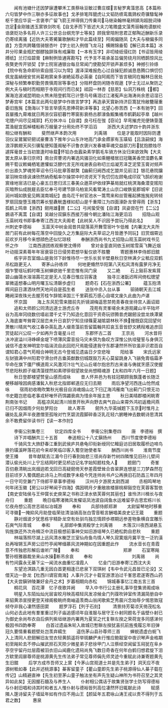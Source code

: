 <!-- { "loadSidebar": true } -->
　　闻有池塘什还因梦寐遭攀禾工类蔡咏豆敏过曹庄蝶言秘罗禽藻思高【本篇称六句皆梦中作三聨亦多征故事也】戈矛排笔阵貔虎让文韬防缋鸾凰鵛权奇骥騄髦神枢千里应华衮一言褒李广留飞箭王祥得佩刀传乗司马继染翰林毫辨頴洵超脱词锋岂足金刚锥透玉賔铁剑吹毛【自戈矛而下皆述大夫刀笔赡盛文藻秀丽翰苑谟猷纶诰褒贬功多名将人许三公世总台纲充学士等矣】顾我曾陪附思君正郁陶近酬新乐录仍寄续离骚【近防大夫寄觱篥歌酬和才毕此篇续至】阿阁偏随凤【大夫与稹偏多同直】方壶共跨鼇借骑银杏叶【学士初入例借飞龙马】横赐锦垂萄【解已具本篇】冰井分珍果金瓶贮御醪独辞珠有戒廉取【一本有玉字】非叨绫纸侵红防【书诏皆用绫搏纸】兰灯焰碧膏【麻制例皆通宵勘写】代予言不易承圣旨偏劳绕月同栖鹊惊风比夜獒吏传开锁契【学士院宻通银台每旦常闻门使勘契开锁声甚烦多】神撼引铃绦【院中有急命即铃索自揺习以为常】渥泽深难报危心过自操犯颜诚恳恳腾口惧忉忉佩宠虽緺绶安贫尚葛袍賔亲多谢絶延荐必英豪【自阿阁而下皆言稹同在翰林日居处深秘与频繁奉职勤劳畏愼周宻等事也】分阻杯盘防闲随寺观遨【学士无过从聚防之例大夫与稹时而相期于寺观间行而已矣】祗园一林杏【慈恩】仙洞万株桃【都】澥海沧波减昆明劫火熬未陪登鹤驾已计堕乌号痛泪过江渚寃声出海涛尚余恩诏湿已梦寿宫牢【本篇言此两句是梦中作故言梦字】再造承天寳新持济巨篙犹怜敝簪屦重委旧旌旄【渤海以下皆言举感先恩捧荷新泽等事】北望心弥苦西【一本有驰字】回首屡搔九霄难就日两浙仅容舠暮竹寒窗影衰杨古郡濠鱼鰕集橘市鹤鹳起亭臯【越州宅牕户间尽见城郭】朽刃休冲斗【自谓】良弓枉在弢【窃论】早弯摧虎兕便铸垦蓬蒿渔艇宜孤棹楼船称万艘量才分用处终不学滔滔
　　浙西大夫述梦四十韵并浙东相公继有酬和
　　斐然继声本韵次用　　　　刘禹锡
　　位是才能取时因际防遭羽仪呈鷟鸑铓劒试豪曹洛下推年少山东许地高门承金鼎家有玉璜韬【吕汲嗣侯】海浪浮鹏翅天风引骥髦便知蓬阁秘不识鲁衣褒兴发春塘草魂交益部刀形犹抱膝烛尽遽挥毫昔士当初筮逢时咏载怀铅办虫蠧染素学鹅毛车骑方休汝归来欲效陶【大夫罢太原从事归京师】南台资謇谔内署选风骚羽化如乘鲤楼居旧冠鼇美香焚湿麝名果赐干萄议敕蝇栖笔邀懽蚁泛醪代言无所戏谢表自称叨兰焰凝芳泽芝泥莹玉膏对频声价出直久梦魂劳草诏令归马批章答献獒【幽蓟归阙西戎乞盟并见前注】银花悬院牖翠羽映帘绦讽谏欣然纳奇觚率尔操禁中时谔谔天下免忉忉左顾龟成印双飞鹄织袍谢賔缘地宻洁已是心豪五日思归沭三春美众遨茶炉依绿笋棊局就红桃溟海桑潜变隂阳灰暗熬仙成脱屣去臣忆奉弓号建节辞乌柏宣风看鹭涛土山京口峻鉄瓮郡城牢【旧说润州城如鉄瓮见韩滉南城纪】曲岛花千树官池水一篙莺来和丝管雁起拂旌旄宛转倾罗扇回旋堕玉搔罚筹长竪纛觥盏様如舠山是千重障江为四面濠卧龙曾得雨【浙东】孤鹤上鸣臯【浙西】劒用雄匣【二公】弓闲蛰受弢【自谓】凤姿尝在竹【二公】鷃语不离蒿【自谓】吴越分双鎭东西接万艘今朝比潘陆江海更滔滔
　　招隐山观玉蘂树戏书即事奉寄江西沈大夫阁老【此树吴人不识因予尝玩乃得此名】
　　润州刺史李德裕
　　玉蘂天中树金闺昔共窥落英开舞雪宻叶乍低帷【内署沈大夫所居门前有此树每花落空中回旋久之方集庭际大夫草诏之月皆邀予同玩】旧赏烟霄远前欢岁月移今来想顔色还似忆琼枝
　　奉酬浙西尚书九丈招隐山观玉蘂树戏书见怀之作
　　江南西道团练观察使沈傅师
　　曾对金銮直同依玉树隂雪英飞舞近烟叶动揺深素蕚年年宻衰容日日侵劳君想华髪仅欲不胜簪
　　寄题惠林李侍郎旧舘
　　栋宇非吾室烟山是我邻下龄惟待尽一世乐长贫半壁悬秋日空林满夕尘秪应双鹤吊松路更无人
　　寄茅山孙练师
　　何地更翛然华阳第八天松风清有露萝月净无烟乍警瑶坛鹤时嘶玉树蝉欲驰千里恋惟有凤门泉
　　又二絶
　　石上谿荪发紫茸碧山幽蔼水溶溶菖花定是无人见春日惟应羽客逢
　　独寻兰渚翫迟晖间倚松牕望翠微遥想春山明月曙玉坛清磬歩虚归
　　题奇石【石在浙西公署】
　　蕴玉抱清辉间庭日潇洒块然天地间自是孤生者
　　送张中丞入台从事
　　驲骑朝天去江城睠阙深夜珠光去握芳桂乍辞隂泽国三千里羁孤万感心自嗟文废久此曲为卢谌
　　怀京国
　　海上东风犯雪来腊前先折镜湖梅遥思禁苑青春夜坐待宫人画诏廻
　　追和太师颜公同清远道士游虎丘寺
　　茂苑有灵峯嗟余未游观藏山半平陆坏谷为高岸冈绕数仞墙岩潜千丈干乃知造化意回干资奇玩镠腾昔虎踞劒没尝龙焕潭黛入海底崟岑耸霄汉层峦未升日哀狖宁知旦绿篠夏凝隂碧林秋不换搜既窈窕回望何萧散川晴岚气收江春杂英乱逸人缀青藻前哲留篇翰共扣哀玉音皆舒文綉叚难追彦回赏徒起兴公叹一夕如再升含毫星斗烂
　　东郡怀古二首
　　王京兆
　　河水昔将决冲波溢川浔峥嵘金堤下喷薄风雷音投马灾未弭为鱼叹方深惟公执珪璧誓与身俱沉诚信不虚发神明宜尔临湍流自此回咫尺焉能侵逮我守东郡凄然怀所钦虽非识君靣自谓知君心意气苟相合神明无古今登城见遗庙日夕空悲唫
　　阳给事
　　宋氏远家左豺狼满中州阳君守滑台终古垂英猷数仞城既毁万夫心莫留跳身入飞镞免胄临霜矛毕命在旗下僵尸横道周义风激河汴壮气沦山丘嗟尔抱忠烈古来谁与俦就烹感汉使握节悲阳秋颜子缀清藻铿然如素璆徘徊望故垒尚想精魂游【太和四年六月一日题】
　　秋日登郡楼望赞皇山感而成咏
　　昔人怀井邑为有挂冠期顾我飘蓬者长随泛梗移越唫因病感潘鬂入秋悲北指邯郸道应无归去期
　　雨后净望河西连山怆然成咏
　　宿雨初收晩吹繁秋光极目自消魂烟山北下归辽海鸿雁南飞出蓟门只恨无功书史籍岂悲临老事戎轩唯怀药饵蠲衰病为惜余年报主恩
　　秋日美晴郡楼闲眺寄荆南张书记
　　高槛凉风起清川旭景开秋声向野去爽气自山来霄外鸿初返檐间燕已归不因烟雨夕何处梦阳台
　　故人寄茶
　　劒外九华英缄题下玉京时惟月上碾处乱泉声半夜邀僧至孤唫对竹烹碧流霞脚碎香泛乳花轻六腑睡神去数朝诗思清其余不敢费留伴读书行【读一本作肘】










　　李衞公别集卷三
　　钦定四库全书
　　李衞公别集卷四
　　唐　李德裕　撰
　　诗下并唱酬共三十五首
　　奉送相公十八丈鎭扬州
　　西川节度使李德裕
　　千骑风生大斾舒春江重到武侯庐共悬龟印衔新绶同忆鳣庭访旧居取履桥边啼鸟换钓璜溪畔落花初今来却笑临卬客入蜀空驰使者车
　　酬西川尚书
　　淮南节度使王播
　　昔年献赋去江湄今日行春到始悲三径尚存新竹树四隣惟见旧孙儿壁间潜认偷光处川上宁忘结网时更见桥边记名字始知题柱免人
　　题劒门
　　奇峯百仞悬清眺出岚烟逈若戈回日高疑劒倚天参差霞壁耸合沓翠屏连想是三刀梦森然在目前顷岁入蜀偶题此诗马上所成数字未稳今凭连帅尚书卢公再换旧石防昌三年四月一日守司空兼门下侍郎平章事李德裕
　　汉州月夕游房太尉西湖
　　丞相鸣琴地何年闭玉徽【房公以好琴闻于四海】偶因明月夕重敞故楼扉桃柳谿空在芙蓉客暂依【南史安陆侯与王仲寳长史庾杲之书称泛渌水依芙蓉何其丽也】谁怜济川楫长与夜舟归
　　重题
　　晩日临寒渚微风发櫂讴凤池波自阔鱼水运难留亭古思宏栋川长忆夜舟想公高世志祗似冶城游
　　奉和
　　兵部侍郎郑澣
　　太尉留琴地时移重可寻徽一掩抑风月助登临荣驻清油骑高张白雪音秪言酬唱美良史记王箴
　　重题
　　静对烟波夕犹思栋宇精卧龙空有处驯鸟独忘情顾歩襟期远参差物象横自宜雕乐石爽气际青城
　　奉和
　　礼部郎中集贤殿学士刘禹锡
　　木落汉川夜西湖悬玉钩旌旗还外次舟楫泛中流目极想前事神交如旧游瑶琴久已絶松韵自悲秋
　　重题
　　林端落照尽湖上远风清水榭芝兰室仙舟鱼鸟情人琴久寂寞烟月冀平生一泛钓潢处再唫锵玉声房公旧竹亭闻琴缅慕风流神期如在因重题此作
　　流水音长在青霞意不传独悲形解后谁听广陵
　　奉和　　　　　　　　　　郑澣
　　石室寒飚警孙枝雅器裁坐来山水操断吊余哀
　　奉和　　　　　　　　　刘禹锡
　　尚有竹间露永无綦下尘一闻流水曲重忆飡霞人
　　忆金门旧游奉寄江西沈大夫
　　东望沧溟路几重无因白首更相逢已悲泉下双琪树【韦中令武元昌皆已沦没】又借天边一卧龙【杜西川谪官南海】人事升沉才十载官游漂泊过千峯思君遂寄西山药【大夫尝鎭钟陵兼好金丹之术】岁暮相期向赤松
　　锦城春事忆江南五言三首
　　桐花凤　百花潭　忆子夜歌并阙
　　早入中书行公主册礼事毕登集贤阁成咏
　　明星入东陌灿灿光层宙皎月映高梧轻风发凉候金门列葆吹钟室传清漏简册自中来貂黄添宣授更登天禄阁极眺终南岫遥羡商山翁闲歌紫芝秀晨兴念始辱夕惕思致冦倾夺非我心凄然感田窦
　　题罗浮石【列于石刻】
　　清景持芳菊凉天倚茂松名山何必去此地有羣峯重过列子庙追感顷年自淮服与居守王仆射同题名于庙壁仆射已为御史余尚布衣自后俱列紫垣继游内署两为夏官之代复聨左揆之荣荷宠多同感涕何极因书四韵奉寄
　　白首过遗庙朱轮入故城已慙聨左揆犹喜抗前旌曵履忘年旧弹冠久要情重看题壁处岂羡弃繻生
　　遥伤茅山县孙尊师三首
　　蝉蜕遗虚白蜺飞入上清同人悲劒解旧友觉衣轻黄鹄遥将举斑麟俨未行惟应鲍靓室中夜识琴声金格期初至飚轮去不停山摧武担石天陨少微星弟子悲徐甲门人泣蔡经空闻留玉舄犹在阜乡亭空宇留丹灶层霞被羽衣旧山闻鹿化遗舄尚鳬飞数日奇香在何年白鹤归想君旋下泪方欵里闾扉尊师是桃源黄先生传法弟子常见尊师偁先师灵迹今重赋此诗兼寄题黄先生旧舘
　　后学方成市吾师又上賔【今茅山宫观道士并是先生弟子】洞天应不夜源树秪如春【此并述桃源事】棊客留童子【瞿山童即先生弟子桃源得仙人棊子载在传记】山精避直神【先生初至茅山童子触法坐有声先生疑山神所为书符召至之其灵异如此矣】无因握石髓及与养生人
　　仆射相公偶话于故集贤张学士防写得德裕与仆射旧唱和诗其时和者五人惟仆射与德裕皆列高位凄然怀旧辄献此诗
　　赋感隣人篴诗留夫子墙延年如有作应不用山王【颜延年五君咏山涛王戎以贵不得列于五君之数】
　　惠泉
